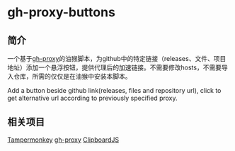 # gh-proxy-buttons
## 简介

一个基于[gh-proxy](https://github.com/hunshcn/gh-proxy)的油猴脚本，为github中的特定链接（releases、文件、项目地址）添加一个悬浮按钮，提供代理后的加速链接。不需要修改hosts，不需要导入仓库，所需的仅仅是在油猴中安装本脚本。

Add a button beside github link(releases, files and repository url), click to get alternative url according to previously specified proxy.

## 相关项目

[Tampermonkey](https://github.com/Tampermonkey/tampermonkey) [gh-proxy](https://github.com/hunshcn/gh-proxy) [ClipboardJS](https://github.com/zenorocha/clipboard.js) 

